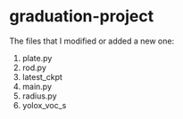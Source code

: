 # graduation-project
The files that I modified or added a new one:
1. plate.py
2. rod.py
3. latest_ckpt
4. main.py
5. radius.py
6. yolox_voc_s
